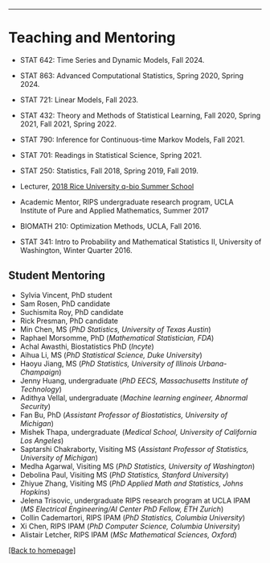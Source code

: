 ---
# [](#header-1)Teaching and Mentoring

* STAT 642: Time Series and Dynamic Models, Fall 2024.

* STAT 863: Advanced Computational Statistics, Spring 2020, Spring 2024.

* STAT 721: Linear Models, Fall 2023.

* STAT 432: Theory and Methods of Statistical Learning, Fall 2020, Spring 2021, Fall 2021, Spring 2022.

* STAT 790: Inference for Continuous-time Markov Models, Fall 2021.

* STAT 701: Readings in Statistical Science, Spring 2021.

* STAT 250: Statistics, Fall 2018, Spring 2019, Fall 2019.

* Lecturer, [2018 Rice University q-bio Summer School](http://q-bio.org/wp/qbss/2018lecturers/) 

* Academic Mentor, RIPS undergraduate research program, UCLA Institute of Pure and Applied Mathematics, Summer 2017
	
* BIOMATH 210: Optimization Methods, UCLA, Fall 2016. 

* STAT 341: Intro to Probability and Mathematical Statistics II, University of Washington, Winter Quarter 2016. 


Student Mentoring
-------
* Sylvia Vincent, PhD student
* Sam Rosen, PhD candidate
* Suchismita Roy, PhD candidate
* Rick Presman, PhD candidate
* Min Chen, MS (_PhD Statistics, University of Texas Austin_)
* Raphael Morsomme, PhD (_Mathematical Statistician, FDA_)
* Achal Awasthi, Biostatistics PhD (_Incyte_)
* Aihua Li, MS (_PhD Statistical Science, Duke University_)
* Haoyu Jiang, MS (_PhD Statistics, University of Illinois Urbana-Champaign_)
* Jenny Huang, undergraduate (_PhD EECS, Massachusetts Institute of Technology_)
* Adithya Vellal, undergraduate (_Machine learning engineer, Abnormal Security_)
* Fan Bu, PhD (_Assistant Professor of Biostatistics, University of Michigan_)
* Mishek Thapa, undergraduate (_Medical School, University of California Los Angeles_)
* Saptarshi Chakraborty, Visiting MS (_Assistant Professor of Statistics, University of Michigan_)
* Medha Agarwal, Visiting MS (_PhD Statistics, University of Washington_)
* Debolina Paul, Visiting MS (_PhD Statistics, Stanford University_)
* Zhiyue Zhang, Visiting MS (_PhD Applied Math and Statistics, Johns Hopkins_)
* Jelena Trisovic, undergraduate RIPS research program at UCLA IPAM (_MS Electrical Engineering/AI Center PhD Fellow, ETH Zurich_)
* Collin Cademartori, RIPS IPAM (_PhD Statistics, Columbia University_)
* Xi Chen, RIPS IPAM  (_PhD Computer Science, Columbia University_)
* Alistair Letcher, RIPS IPAM (_MSc Mathematical Sciences, Oxford_)


[ [Back to homepage] ](./)
